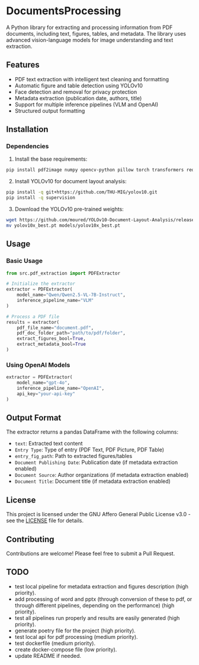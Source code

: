# DocumentsProcessing

A Python library for extracting and processing information from PDF documents, including text, figures, tables, and metadata. The library uses advanced vision-language models for image understanding and text extraction.

## Features

- PDF text extraction with intelligent text cleaning and formatting
- Automatic figure and table detection using YOLOv10
- Face detection and removal for privacy protection
- Metadata extraction (publication date, authors, title)
- Support for multiple inference pipelines (VLM and OpenAI)
- Structured output formatting

## Installation

### Dependencies

1. Install the base requirements:
```bash
pip install pdf2image numpy opencv-python pillow torch transformers requests PyMuPDF pandas tqdm nltk
```

2. Install YOLOv10 for document layout analysis:
```bash
pip install -q git+https://github.com/THU-MIG/yolov10.git
pip install -q supervision
```

3. Download the YOLOv10 pre-trained weights:
```bash
wget https://github.com/moured/YOLOv10-Document-Layout-Analysis/releases/download/doclaynet_weights/yolov10x_best.pt
mv yolov10x_best.pt models/yolov10x_best.pt
```

## Usage

### Basic Usage

```python
from src.pdf_extraction import PDFExtractor

# Initialize the extractor
extractor = PDFExtractor(
    model_name="Qwen/Qwen2.5-VL-7B-Instruct",
    inference_pipeline_name="VLM"
)

# Process a PDF file
results = extractor(
    pdf_file_name="document.pdf",
    pdf_doc_folder_path="path/to/pdf/folder",
    extract_figures_bool=True,
    extract_metadata_bool=True
)
```

### Using OpenAI Models

```python
extractor = PDFExtractor(
    model_name="gpt-4o",
    inference_pipeline_name="OpenAI",
    api_key="your-api-key"
)
```

## Output Format

The extractor returns a pandas DataFrame with the following columns:
- `text`: Extracted text content
- `Entry Type`: Type of entry (PDF Text, PDF Picture, PDF Table)
- `entry_fig_path`: Path to extracted figures/tables
- `Document Publishing Date`: Publication date (if metadata extraction enabled)
- `Document Source`: Author organizations (if metadata extraction enabled)
- `Document Title`: Document title (if metadata extraction enabled)

## License

This project is licensed under the GNU Affero General Public License v3.0 - see the [LICENSE](LICENSE) file for details.

## Contributing

Contributions are welcome! Please feel free to submit a Pull Request.

## TODO
- test local pipeline for metadata extraction and figures description (high priority).
- add processing of word and pptx (through conversion of these to pdf, or through different pipelines, depending on the performance) (high priority).
- test all pipelines run properly and results are easily generated (high priority).
- generate poetry file for the project (high priority).
- test local api for pdf processing (medium priority).
- test dockerfile (medium priority).
- create docker-compose file (low priority).
- update README if needed.